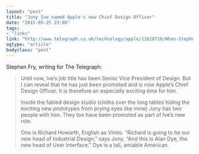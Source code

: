 ```yaml
---
layout: "post"
title: "Jony Ive named Apple's new Chief Design Officer"
date: "2015-05-25 23:00"
tags: 
- "links"
link: "http://www.telegraph.co.uk/technology/apple/11628710/When-Stephen-Fry-met-Jony-Ive-the-self-confessed-fanboi-meets-Apples-newly-promoted-chief-design-officer.html"
ogtype: "article"
bodyclass: "post"
---
```


Stephen Fry, writing for The Telegraph:

> Until now, Ive’s job title has been Senior Vice President of Design. But I can reveal that he has just been promoted and is now Apple’s Chief Design Officer. It is therefore an especially exciting time for him.
> 
> Inside the fabled design studio (cloths over the long tables hiding the exciting new prototypes from prying eyes like mine) Jony has two people with him. They too have been promoted as part of Ive’s new role.
> 
> One is Richard Howarth, English as Vimto. “Richard is going to be our new head of Industrial Design,” says Jony. “And this is Alan Dye, the new head of User Interface.” Dye is a tall, amiable American.